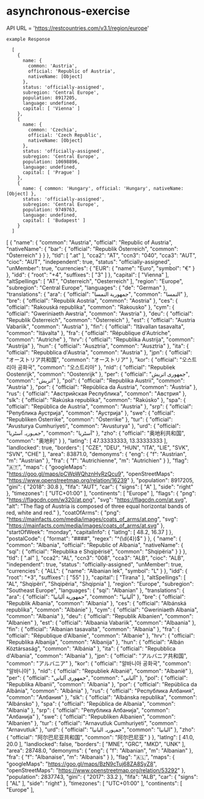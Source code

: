 # asynchronous-exercise
API URL = 'https://restcountries.com/v3.1/region/europe'
```
example Response

  [
    {
      name: {
        common: 'Austria',
        official: 'Republic of Austria',
        nativeName: [Object]
      },
      status: 'officially-assigned',
      subregion: 'Central Europe',
      population: 8917205,
      language: undefined,
      capital: [ 'Vienna' ]
    },
    {
      name: {
        common: 'Czechia',
        official: 'Czech Republic',
        nativeName: [Object]
      },
      status: 'officially-assigned',
      subregion: 'Central Europe',
      population: 10698896,
      language: undefined,
      capital: [ 'Prague' ]
    },
    {
      name: { common: 'Hungary', official: 'Hungary', nativeName: [Object] },
      status: 'officially-assigned',
      subregion: 'Central Europe',
      population: 9749763,
      language: undefined,
      capital: [ 'Budapest' ]
    }
  ]
```

[
  {
    "name": {
      "common": "Austria",
      "official": "Republic of Austria",
      "nativeName": {
        "bar": {
          "official": "Republik Österreich",
          "common": "Österreich"
        }
      }
    },
    "tld": [
      ".at"
    ],
    "cca2": "AT",
    "ccn3": "040",
    "cca3": "AUT",
    "cioc": "AUT",
    "independent": true,
    "status": "officially-assigned",
    "unMember": true,
    "currencies": {
      "EUR": {
        "name": "Euro",
        "symbol": "€"
      }
    },
    "idd": {
      "root": "+4",
      "suffixes": [
        "3"
      ]
    },
    "capital": [
      "Vienna"
    ],
    "altSpellings": [
      "AT",
      "Osterreich",
      "Oesterreich"
    ],
    "region": "Europe",
    "subregion": "Central Europe",
    "languages": {
      "de": "German"
    },
    "translations": {
      "ara": {
        "official": "جمهورية النمسا",
        "common": "النمسا"
      },
      "bre": {
        "official": "Republik Aostria",
        "common": "Aostria"
      },
      "ces": {
        "official": "Rakouská republika",
        "common": "Rakousko"
      },
      "cym": {
        "official": "Gweriniaeth Awstria",
        "common": "Awstria"
      },
      "deu": {
        "official": "Republik Österreich",
        "common": "Österreich"
      },
      "est": {
        "official": "Austria Vabariik",
        "common": "Austria"
      },
      "fin": {
        "official": "Itävallan tasavalta",
        "common": "Itävalta"
      },
      "fra": {
        "official": "République d'Autriche",
        "common": "Autriche"
      },
      "hrv": {
        "official": "Republika Austrija",
        "common": "Austrija"
      },
      "hun": {
        "official": "Ausztria",
        "common": "Ausztria"
      },
      "ita": {
        "official": "Repubblica d'Austria",
        "common": "Austria"
      },
      "jpn": {
        "official": "オーストリア共和国",
        "common": "オーストリア"
      },
      "kor": {
        "official": "오스트리아 공화국",
        "common": "오스트리아"
      },
      "nld": {
        "official": "Republiek Oostenrijk",
        "common": "Oostenrijk"
      },
      "per": {
        "official": "جمهوری اتریش",
        "common": "اتریش"
      },
      "pol": {
        "official": "Republika Austrii",
        "common": "Austria"
      },
      "por": {
        "official": "República da Áustria",
        "common": "Áustria"
      },
      "rus": {
        "official": "Австрийская Республика",
        "common": "Австрия"
      },
      "slk": {
        "official": "Rakúska republika",
        "common": "Rakúsko"
      },
      "spa": {
        "official": "República de Austria",
        "common": "Austria"
      },
      "srp": {
        "official": "Република Аустрија",
        "common": "Аустрија"
      },
      "swe": {
        "official": "Republiken Österrike",
        "common": "Österrike"
      },
      "tur": {
        "official": "Avusturya Cumhuriyeti",
        "common": "Avusturya"
      },
      "urd": {
        "official": "جمہوریہ آسٹریا",
        "common": "آسٹریا"
      },
      "zho": {
        "official": "奥地利共和国",
        "common": "奥地利"
      }
    },
    "latlng": [
      47.33333333,
      13.33333333
    ],
    "landlocked": true,
    "borders": [
      "CZE",
      "DEU",
      "HUN",
      "ITA",
      "LIE",
      "SVK",
      "SVN",
      "CHE"
    ],
    "area": 83871.0,
    "demonyms": {
      "eng": {
        "f": "Austrian",
        "m": "Austrian"
      },
      "fra": {
        "f": "Autrichienne",
        "m": "Autrichien"
      }
    },
    "flag": "🇦🇹",
    "maps": {
      "googleMaps": "https://goo.gl/maps/pCWpWQhznHyRzQcu9",
      "openStreetMaps": "https://www.openstreetmap.org/relation/16239"
    },
    "population": 8917205,
    "gini": {
      "2018": 30.8
    },
    "fifa": "AUT",
    "car": {
      "signs": [
        "A"
      ],
      "side": "right"
    },
    "timezones": [
      "UTC+01:00"
    ],
    "continents": [
      "Europe"
    ],
    "flags": {
      "png": "https://flagcdn.com/w320/at.png",
      "svg": "https://flagcdn.com/at.svg",
      "alt": "The flag of Austria is composed of three equal horizontal bands of red, white and red."
    },
    "coatOfArms": {
      "png": "https://mainfacts.com/media/images/coats_of_arms/at.png",
      "svg": "https://mainfacts.com/media/images/coats_of_arms/at.svg"
    },
    "startOfWeek": "monday",
    "capitalInfo": {
      "latlng": [
        48.2,
        16.37
      ]
    },
    "postalCode": {
      "format": "####",
      "regex": "^(\\d{4})$"
    }
  },
  {
    "name": {
      "common": "Albania",
      "official": "Republic of Albania",
      "nativeName": {
        "sqi": {
          "official": "Republika e Shqipërisë",
          "common": "Shqipëria"
        }
      }
    },
    "tld": [
      ".al"
    ],
    "cca2": "AL",
    "ccn3": "008",
    "cca3": "ALB",
    "cioc": "ALB",
    "independent": true,
    "status": "officially-assigned",
    "unMember": true,
    "currencies": {
      "ALL": {
        "name": "Albanian lek",
        "symbol": "L"
      }
    },
    "idd": {
      "root": "+3",
      "suffixes": [
        "55"
      ]
    },
    "capital": [
      "Tirana"
    ],
    "altSpellings": [
      "AL",
      "Shqipëri",
      "Shqipëria",
      "Shqipnia"
    ],
    "region": "Europe",
    "subregion": "Southeast Europe",
    "languages": {
      "sqi": "Albanian"
    },
    "translations": {
      "ara": {
        "official": "جمهورية ألبانيا",
        "common": "ألبانيا"
      },
      "bre": {
        "official": "Republik Albania",
        "common": "Albania"
      },
      "ces": {
        "official": "Albánská republika",
        "common": "Albánie"
      },
      "cym": {
        "official": "Gweriniaeth Albania",
        "common": "Albania"
      },
      "deu": {
        "official": "Republik Albanien",
        "common": "Albanien"
      },
      "est": {
        "official": "Albaania Vabariik",
        "common": "Albaania"
      },
      "fin": {
        "official": "Albanian tasavalta",
        "common": "Albania"
      },
      "fra": {
        "official": "République d'Albanie",
        "common": "Albanie"
      },
      "hrv": {
        "official": "Republika Albanija",
        "common": "Albanija"
      },
      "hun": {
        "official": "Albán Köztársaság",
        "common": "Albánia"
      },
      "ita": {
        "official": "Repubblica d'Albania",
        "common": "Albania"
      },
      "jpn": {
        "official": "アルバニア共和国",
        "common": "アルバニア"
      },
      "kor": {
        "official": "알바니아 공화국",
        "common": "알바니아"
      },
      "nld": {
        "official": "Republiek Albanië",
        "common": "Albanië"
      },
      "per": {
        "official": "جمهوری آلبانی",
        "common": "آلبانی"
      },
      "pol": {
        "official": "Republika Albanii",
        "common": "Albania"
      },
      "por": {
        "official": "República da Albânia",
        "common": "Albânia"
      },
      "rus": {
        "official": "Республика Албания",
        "common": "Албания"
      },
      "slk": {
        "official": "Albánska republika",
        "common": "Albánsko"
      },
      "spa": {
        "official": "República de Albania",
        "common": "Albania"
      },
      "srp": {
        "official": "Република Албанија",
        "common": "Албанија"
      },
      "swe": {
        "official": "Republiken Albanien",
        "common": "Albanien"
      },
      "tur": {
        "official": "Arnavutluk Cumhuriyeti",
        "common": "Arnavutluk"
      },
      "urd": {
        "official": "جمہوریہ البانیا",
        "common": "البانیا"
      },
      "zho": {
        "official": "阿尔巴尼亚共和国",
        "common": "阿尔巴尼亚"
      }
    },
    "latlng": [
      41.0,
      20.0
    ],
    "landlocked": false,
    "borders": [
      "MNE",
      "GRC",
      "MKD",
      "UNK"
    ],
    "area": 28748.0,
    "demonyms": {
      "eng": {
        "f": "Albanian",
        "m": "Albanian"
      },
      "fra": {
        "f": "Albanaise",
        "m": "Albanais"
      }
    },
    "flag": "🇦🇱",
    "maps": {
      "googleMaps": "https://goo.gl/maps/BzN9cTuj68ZA8SyZ8",
      "openStreetMaps": "https://www.openstreetmap.org/relation/53292"
    },
    "population": 2837743,
    "gini": {
      "2017": 33.2
    },
    "fifa": "ALB",
    "car": {
      "signs": [
        "AL"
      ],
      "side": "right"
    },
    "timezones": [
      "UTC+01:00"
    ],
    "continents": [
      "Europe"
    ],